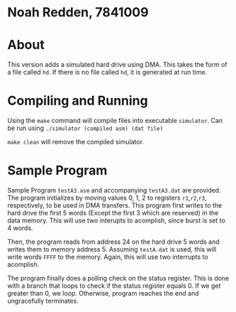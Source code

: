 # Noah Redden, 7841009

# About

This version adds a simulated hard drive using DMA. This takes the form of a file called `hd`. If there is no file called `hd`, it is generated at run time.

 # Compiling and Running

Using the `make` command will compile files into executable `simulator`.
Can be run using `./simulator (compiled asm) (dat file)`

`make clean` will remove the compiled simulator.


# Sample Program

Sample Program `testA3.asm` and accompanying `testA3.dat` are provided.
The program initializes by moving values 0, 1, 2 to registers `r1`,`r2`,`r3`, respectively, to be used in DMA transfers.
This program first writes to the hard drive the first 5 words (Except the first 3 which are reserved) in the data memory. 
This will use two interupts to acomplish, since burst is set to 4 words.

Then, the program reads from address 24 on the hard drive 5 words and writes them to memory address 5.
Assuming `testA.dat` is used, this will write words `FFFF` to the memory. 
Again, this will use two interrupts to acomplish.

The program finally does a polling check on the status register.
This is done with a branch that loops to check if the status register equals 0.
If we get greater than 0, we loop. Otherwise, program reaches the end and ungracefully terminates.
